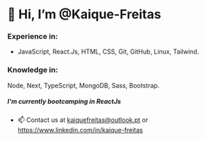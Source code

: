 # 👋 Hi, I’m @Kaique-Freitas
### Experience in: 
- JavaScript, React.Js, HTML, CSS, Git, GitHub, Linux, Tailwind.

### Knowledge in: 
Node, Next, TypeScript, MongoDB, Sass, Bootstrap.

##### I'm currently bootcamping in ReactJs

- 📫 Contact us at kaiquefreitas@outlook.pt or https://www.linkedin.com/in/kaique-freitas

